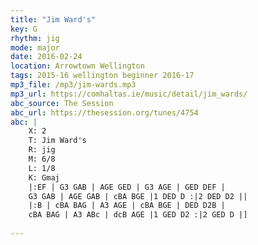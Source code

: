 ```yaml
---
title: "Jim Ward's"
key: G
rhythm: jig
mode: major
date: 2016-02-24
location: Arrowtown Wellington
tags: 2015-16 wellington beginner 2016-17
mp3_file: /mp3/jim-wards.mp3
mp3_url: https://comhaltas.ie/music/detail/jim_wards/
abc_source: The Session
abc_url: https://thesession.org/tunes/4754
abc: |
    X: 2
    T: Jim Ward's
    R: jig
    M: 6/8
    L: 1/8
    K: Gmaj
    |:EF | G3 GAB | AGE GED | G3 AGE | GED DEF |
    G3 GAB | AGE GAB | cBA BGE |1 DED D :|2 DED D2 ||
    |:B | cBA BAG | A3 AGE | cBA BGE | DED D2B |
    cBA BAG | A3 ABc | dcB AGE |1 GED D2 :|2 GED D |]
    
---
```

